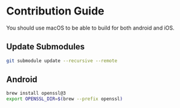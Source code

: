 # Contribution Guide

You should use macOS to be able to build for both android and iOS.

## Update Submodules

```sh
git submodule update --recursive --remote
```

## Android

```bash
brew install openssl@3
export OPENSSL_DIR=$(brew --prefix openssl)
```
